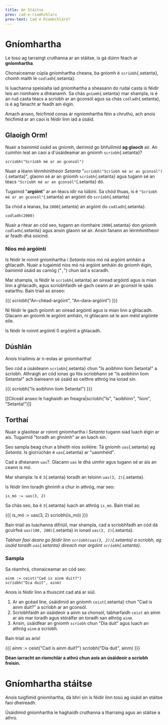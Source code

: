 ```yaml
---
title: An Stáitse
prev: cad-e-riomhchlaru
prev-text: Cad é Ríomhchlárú?
---
```


# Gníomhartha

Le tosú ag tarraingt cruthanna ar an stáitse, is gá dúinn féach ar **gníomhartha**.

Chonaiceamar cúpla gníomhartha cheana, ba gníomh é `scríobh`{.setanta}, chomh maith le
`codladh`{.setanta}.

Is luachanna speisialta iad gníomhartha a sheasann do rudaí casta is féidir leis an ríomhaire a
dhéanamh. Sa chás `gníomh`{.setanta} mar shampla, is é an rud casta téacs a scríobh ar an gconsól
agus sa chás `codladh`{.setanta}, is é ag fanacht ar feadh am éigin.

Amach anseo, feicfimid conas ár ngníomhartha féin a chruthú, ach anois feicfimid ar an caoi is
féidir linn iad a úsáid.

## Glaoigh Orm!

Nuair a bainimid úsáid as gníomh, deirimid go bhfuilimid **ag glaoch** air. An cuimhin leat an caoi
a d'úsáideamar an gníomh `scríobh`{.setanta}?

```{.setanta .numberLines}
scríobh("Scríobh mé ar an gconsól")
```

Nuair a léann léirmhínitheoir *Setanta* "`scríobh("Scríobh mé ar an gconsól")`{.setanta}", glaonn sé
ar an gníomh `scríobh`{.setanta} agus tugann sé an téacs `"Scríobh mé ar an gconsól"`{.setanta} dó.

Tugaimid "**argóint**" ar an téacs idir na lúibíní. Sa chód thuas, is é
`"Scríobh mé ar an gconsól"`{.setanta} an argóint do `scríobh`{.setanta}

Sa chód a leanas, ba `2000`{.setanta} an argóint do `codladh`{.setanta}.

```{.setanta .numberLines}
codladh(2000)
```

Nuair a ritear an cód seo, tugann an ríomhaire `2000`{.setanta} don gníomh `codladh`{.setanta} agus
ansin glaonn sé air. Ansin fanann an léirmhínitheoir ar feadh dhá soicind.

### Níos mó argóintí

Is féidir le roinnt gníomhartha i *Setanta* níos mó ná argóint amháin a ghlacadh. Nuair a tugaimid
níos mó ná argóint amháin do gníomh éigin, bainimid úsáid as camóg ("`,`") chun iad a scaradh.

Mar shampla, is féidir le `scríobh`{.setanta} an oiread argóintí agus is mian linn a ghlacadh, agus
scríobhfaidh sé gach ceann ar an gconsól le spás eatarthu. Bain triail as anseo:

{{{
scríobh("An-chéad-argóint", "An-dara-argóint")
}}}

Ní féidir le gach gníomh an oiread argóintí agus is mian linn a ghlacadh. Glacann an gníomh le
argóint amháin, ní ghlacann sé le aon méid argóinte eile.

Is féidir le roinnt argóintí 0 argóintí a ghlacadh.

## Dúshlán

Anois triailimis ár n-eolas ar gníomhartha!

Seo cód a úsáideann `scríobh`{.setanta} chun "Is aoibhinn liom Setanta!" a scríobh. Athraigh an cód
ionas go fós scríobhann sé "Is aoibhinn liom Setanta!" ach baineann sé úsáid as ceithre athróg ina
ionad sin.

{{{
scríobh("Is aoibhinn liom Setanta!")
}}}

[[Cliceáil anseo le haghaidh an freagra|scríobh(&quot;Is&quot;, &quot;aoibhinn&quot;, &quot;liom&quot;, &quot;Setanta!&quot;)]]

## Torthaí

Nuair a glaoitear ar roinnt gníomhartha i *Setanta* tugann siad luach éigin ar ais. Tugaimid "toradh
an ghnímh" ar an luach sin.

Seo sampla beag chun a bheith níos soiléire: Tá gníomh `uas`{.setanta} ag *Setanta*. Is giorrúchán é
`uas`{.setanta} ar "uasmhéid".

Cad a dhéanann `uas`?. Glacann `uas` le dhá uimhir agus tugann sé ar ais an ceann is mó.

Mar shampla: Is é `3`{.setanta} toradh an tsloinn `uas(3, 2)`{.setanta}.

Is féidir linn toradh ghnímh a chur in athróg, mar seo:

```
is_mó := uas(3, 2)
```

Sa chás seo, ba é `3`{.setanta} luach an athróg `is_mó`. Bain triail as:

{{{
is_mó := uas(3, 2)
scríobh(is_mó)
}}}

Bain triail as luachanna difriúil, mar shampla, cad a scríobhfadh an cód dá gcuirfeá
`uas(100, 200)`{.setanta} in ionad `uas(3, 2)`{.setanta}.

*Tabhair faoi deara go féidir linn `scríobh(uas(3, 2))`{.setanta} a scríobh, ag úsáid toradh
`uas`{.setanta} díreach mar argóint `scríobh`{.setanta}*.

### Sampla

Sa réamhrá, chonaiceamar an cód seo:

```{.setanta .numberLines}
ainm := ceist("Cad is ainm duit?")
scríobh("Dia duit", ainm)
```

Anois is féidir linn a thuiscint cad atá ar siúl.

1. Ar an gcéad líne, úsáidimid an gníomh `ceist`{.setanta} chun "Cad is ainm duit?" a scríobh ar an
   gconsól.
2. Scríobhfaidh an úsáideoir a ainm sa chonsól, tabharfaidh `ceist` an ainm ar ais mar toradh agus
   stórálfar an toradh san athróg `ainm`.
3. Ansin, úsáidfear an gníomh `scríobh` chun "Dia duit" agus luach an athróg `ainm` a scríobh.

Bain triail as arís!

{{{
ainm := ceist("Cad is ainm duit?")
scríobh("Dia duit", ainm)
}}}

**Déan iarracht an ríomchlár a athrú chun aois an úsáideoir a scríobh freisin.**

# Gníomhartha stáitse

Anois tuigfimid gníomhartha, dá bhrí sin is féidir linn tosú ag úsáid an stáitse faoi dheireadh.

Úsáidimid gníomhartha le haghaidh cruthanna a tharraing agus an stáitse a athrú.
